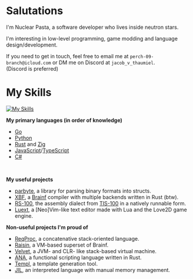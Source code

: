 # Salutations

I'm Nuclear Pasta, a software developer who lives inside neutron stars.

I'm interesting in low-level programming, game modding and language design/development.

If you need to get in touch, feel free to email me at `perch-09-branch@icloud.com`
or DM me on Discord at `jacob_v_thaumiel`.<br>
(Discord is preferred)


# My Skills

[![My Skills](https://skillicons.dev/icons?i=go,py,js,html,css,cs,rust,git,lua,neovim,vscode,apple,windows,npm,nodejs,idea,rider,c,zig,java,blender)](https://skillicons.dev)
<br>

<!--
what are you doing snooping around in here?
-->
**My primary languages (in order of knowledge)**
- [Go](https://go.dev)
- [Python](https://www.python.org)
- [Rust](https://www.rust-lang.org) and [Zig](https://ziglang.org)
- [JavaScript](https://en.m.wikipedia.org/wiki/JavaScript)/[TypeScript](https://en.m.wikipedia.org/wiki/TypeScript)
- [C#](https://en.wikipedia.org/wiki/C_Sharp_(programming_language))

<br>

**My useful projects**
* [parbyte](https://github.com/voidwyrm-2/parbyte), a library for parsing binary formats into structs.
* [XBF](https://github.com/voidwyrm-2/xbf), a [Brainf](<https://en.wikipedia.org/wiki/Brainfuck>) compiler with multiple backends written in Rust (btw).
* [RS-100](https://github.com/voidwyrm-2/rs-100), the assembly dialect from [TIS-100](<https://www.zachtronics.com/tis-100/>) in a natively runnable form.
* [Luext](https://github.com/voidwyrm-2/luext), a [Neo]Vim-like text editor made with Lua and the Love2D game engine.

**Non-useful projects I'm proud of**
* [ReqProc](https://github.com/voidwyrm-2/reqproc), a concatenative stack-oriented language.
* [Raisin](https://github.com/voidwyrm-2/raisin), a VM-based superset of Brainf.
* [Velvet](https://github.com/voidwyrm-2/velvet-vm), a JVM- and CLR- like stack-based virtual machine.
* [ANA](https://github.com/voidwyrm-2/ana), a functional scripting language written in Rust.
* [Templ](https://github.com/voidwyrm-2/templ), a template generation tool.
* [JIL](https://github.com/voidwyrm-2/jil), an interpreted language with manual memory management.
